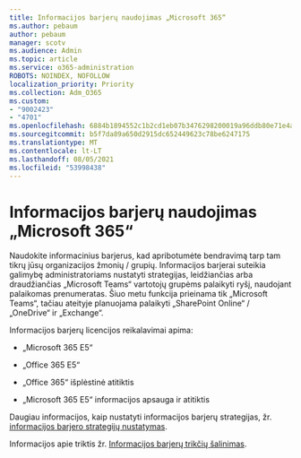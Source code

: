 ```yaml
---
title: Informacijos barjerų naudojimas „Microsoft 365“
ms.author: pebaum
author: pebaum
manager: scotv
ms.audience: Admin
ms.topic: article
ms.service: o365-administration
ROBOTS: NOINDEX, NOFOLLOW
localization_priority: Priority
ms.collection: Adm_O365
ms.custom:
- "9002423"
- "4701"
ms.openlocfilehash: 6884b1894552c1b2cd1eb07b3476298200019a96ddb80e71e4ab5138015b40ac
ms.sourcegitcommit: b5f7da89a650d2915dc652449623c78be6247175
ms.translationtype: MT
ms.contentlocale: lt-LT
ms.lasthandoff: 08/05/2021
ms.locfileid: "53998438"
---
```

# <a name="using-information-barriers-in-microsoft-365"></a>Informacijos barjerų naudojimas „Microsoft 365“

Naudokite informacinius barjerus, kad apribotumėte bendravimą tarp tam tikrų jūsų organizacijos žmonių / grupių. Informacijos barjerai suteikia galimybę administratoriams nustatyti strategijas, leidžiančias arba draudžiančias „Microsoft Teams“ vartotojų grupėms palaikyti ryšį, naudojant palaikomas prenumeratas.  Šiuo metu funkcija prieinama tik „Microsoft Teams“, tačiau ateityje planuojama palaikyti „SharePoint Online“ / „OneDrive“ ir „Exchange“.

Informacijos barjerų licencijos reikalavimai apima:

- „Microsoft 365 E5“

- „Office 365 E5“

- „Office 365“ išplėstinė atitiktis

- „Microsoft 365 E5“ informacijos apsauga ir atitiktis

Daugiau informacijos, kaip nustatyti informacijos barjerų strategijas, žr. [ informacijos barjero strategijų nustatymas](https://docs.microsoft.com/microsoft-365/compliance/information-barriers-policies).

Informacijos apie triktis žr. [Informacijos barjerų trikčių šalinimas](https://docs.microsoft.com/microsoft-365/compliance/information-barriers-troubleshooting).
